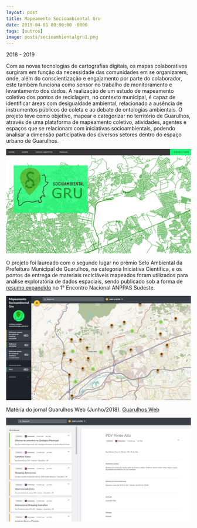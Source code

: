 ```yaml
---
layout: post
title: Mapeamento Socioambiental Gru
date: 2019-04-01 00:00:00 -0000
tags: [outros]
image: posts/socioambientalgru1.png	
---
```


2018 - 2019

Com as novas tecnologias de cartografias digitais, os mapas colaborativos surgiram em função da necessidade das comunidades em se organizarem, onde, além do conscientização e engajamento por parte do colaborador, este também funciona como sensor no trabalho de monitoramento e levantamento dos dados. A realização de um estudo de mapeamento coletivo dos pontos de reciclagem, no contexto municipal, é capaz de identificar áreas com desigualdade ambiental, relacionado a ausência de instrumentos públicos de coleta e ao debate de ontologias ambientais. O projeto teve como objetivo, mapear e categorizar no território de Guarulhos, através de uma plataforma de mapeamento coletivo, atividades, agentes e espaços que se relacionam com iniciativas socioambientais, podendo analisar a dimensão participativa dos diversos setores dentro do espaço urbano de Guarulhos.

![map1]

O projeto foi laureado com o segundo lugar no prêmio Selo Ambiental da Prefeitura Municipal de Guarulhos, na categoria Iniciativa Científica, e os pontos de entrega de materiais recicláveis mapeados foram utilizados para análise exploratória de dados espaciais, sendo publicado sob a forma de <u><a href="http://icongresso.anppas.itarget.com.br/arquivos/trabalhos_completos/anppas/3/420_15112018_161033.pdf">resumo expandido</a></u> no 1° Encontro Nacional ANPPAS Sudeste.

![map2]

Matéria do jornal Guarulhos Web (Junho/2018). <u><a href="https://www.guarulhosweb.com.br/noticia.php?nr=283135&t=Universitarios+de+Guarulhos+promovem+mapeamento+socioambiental+colaborativo">Guarulhos Web</a></u>

![map3]

[map1]: /assets/img/posts/socioambientalgru2.png "Imagem da ferramenta"
[map2]: /assets/img/posts/socioambientalgru3.png "Imagem da ferramenta"
[map3]: /assets/img/posts/socioambientalgru4.png "Imagem da ferramenta"
